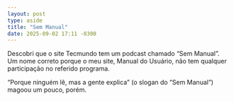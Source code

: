 ```yaml
---
layout: post
type: aside
title: "Sem Manual"
date: 2025-09-02 17:11 -0300
---
```

Descobri que o site Tecmundo tem um podcast chamado “Sem Manual”. Um nome correto porque o meu site, Manual do Usuário, não tem qualquer participação no referido programa.

“Porque ninguém lê, mas a gente explica” (o slogan do “Sem Manual”) magoou um pouco, porém.